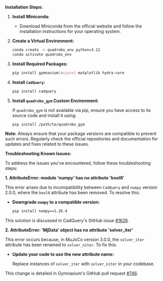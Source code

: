 
**Installation Steps:**

1. **Install Miniconda:**

   - Download Miniconda from the official website and follow the installation instructions for your operating system.

2. **Create a Virtual Environment:**

   ```bash
   conda create -n quadrobo_env python=3.12
   conda activate quadrobo_env
   ```

3. **Install Required Packages:**

   ```bash
   pip install gymnasium[mujoco] matplotlib hydra-core
   ```

4. **Install `CadQuery`:**

   ```bash
   pip install cadquery
   ```

5. **Install `quadrobo_gym` Custom Environment:**

   If `quadrobo_gym` is not available via pip, ensure you have access to its source code and install it using:

   ```bash
   pip install /path/to/quadrobo_gym
   ```

**Note:** Always ensure that your package versions are compatible to prevent such errors. Regularly check the official repositories and documentation for updates and fixes related to these issues. 

**Troubleshooting Known Issues:**


To address the issues you've encountered, follow these troubleshooting steps:

**1. AttributeError: module 'numpy' has no attribute 'bool8'**

This error arises due to incompatibility between `CadQuery` and `numpy` version 2.0.0, where the `bool8` attribute has been removed. To resolve this:

- **Downgrade `numpy` to a compatible version:**

  ```bash
  pip install numpy==1.26.4
  ```

This solution is discussed in CadQuery's GitHub issue [#1626](https://github.com/CadQuery/cadquery/issues/1626).

**2. AttributeError: 'MjData' object has no attribute 'solver_iter'**

This error occurs because, in MuJoCo version 3.0.0, the `solver_iter` attribute has been renamed to `solver_niter`. To fix this:

- **Update your code to use the new attribute name:**

  Replace instances of `solver_iter` with `solver_niter` in your codebase.

This change is detailed in Gymnasium's GitHub pull request [#746](https://github.com/Farama-Foundation/Gymnasium/pull/746).
